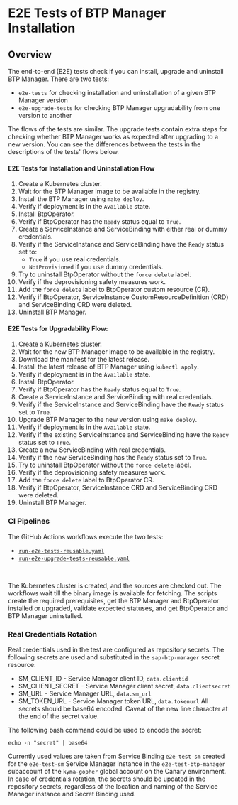 # E2E Tests of BTP Manager Installation

## Overview

The end-to-end (E2E) tests check if you can install, upgrade and uninstall BTP Manager.
There are two tests:
- `e2e-tests` for checking installation and uninstallation of a given BTP Manager version
- `e2e-upgrade-tests` for checking BTP Manager upgradability from one version to another

The flows of the tests are similar. The upgrade tests contain extra steps for checking whether BTP Manager works as expected after upgrading to a new version. You can see the differences between the tests in the descriptions of the tests' flows below.

#### E2E Tests for Installation and Uninstallation Flow
1. Create a Kubernetes cluster.
2. Wait for the BTP Manager image to be available in the registry.
3. Install the BTP Manager using `make deploy`.
4. Verify if deployment is in the `Available` state.
5. Install BtpOperator. 
6. Verify if BtpOperator has the `Ready` status equal to `True`. 
7. Create a ServiceInstance and ServiceBinding with either real or dummy credentials. 
8. Verify if the ServiceInstance and ServiceBinding have the `Ready` status set to:
     - `True` if you use real credentials.
     - `NotProvisioned` if you use dummy credentials.
9. Try to uninstall BtpOperator without the `force delete` label. 
10. Verify if the deprovisioning safety measures work. 
11. Add the `force delete` label to BtpOperator custom resource (CR). 
12. Verify if BtpOperator, ServiceInstance CustomResourceDefinition (CRD) and ServiceBinding CRD were deleted. 
13. Uninstall BTP Manager. 

#### E2E Tests for Upgradability Flow:
1. Create a Kubernetes cluster. 
2. Wait for the new BTP Manager image to be available in the registry.
3. Download the manifest for the latest release.
4. Install the latest release of BTP Manager using `kubectl apply`.
5. Verify if deployment is in the `Available` state.
6. Install BtpOperator.
7. Verify if BtpOperator has the `Ready` status equal to `True`.
8. Create a ServiceInstance and ServiceBinding with real credentials.
9. Verify if the ServiceInstance and ServiceBinding have the `Ready` status set to `True`.
10. Upgrade BTP Manager to the new version using `make deploy`.
11. Verify if deployment is in the `Available` state.
12. Verify if the existing ServiceInstance and ServiceBinding have the `Ready` status set to `True`.
13. Create a new ServiceBinding with real credentials.
14. Verify if the new ServiceBinding has the `Ready` status set to `True`.
15. Try to uninstall BtpOperator without the `force delete` label.
16. Verify if the deprovisioning safety measures work.
17. Add the `force delete` label to BtpOperator CR.
18. Verify if BtpOperator, ServiceInstance CRD and ServiceBinding CRD were deleted.
19. Uninstall BTP Manager.

### CI Pipelines
 
The GitHub Actions workflows execute the two tests:
- [`run-e2e-tests-reusable.yaml`](../../scripts/testing/run_e2e_module_tests.sh) 
-  [`run-e2e-upgrade-tests-reusable.yaml`](../../scripts/testing/run_e2e_module_upgrade_tests.sh) 
<br>

The Kubernetes cluster is created, and the sources are checked out.
The workflows wait till the binary image is available for fetching.
The scripts create the required prerequisites, get the BTP Manager and BtpOperator installed or upgraded, validate expected statuses, and get BtpOperator and BTP Manager uninstalled.

### Real Credentials Rotation

Real credentials used in the test are configured as repository secrets.
The following secrets are used and substituted in the `sap-btp-manager` secret resource:
- SM_CLIENT_ID - Service Manager client ID, `data.clientid`
- SM_CLIENT_SECRET - Service Manager client secret, `data.clientsecret`
- SM_URL - Service Manager URL, `data.sm_url`
- SM_TOKEN_URL - Service Manager token URL, `data.tokenurl`
All secrets should be base64 encoded. Caveat of the new line character at the end of the secret value.

The following bash command could be used to encode the secret:

```echo -n "secret" | base64``` 

Currently used values are taken from Service Binding `e2e-test-sm` created for the `e2e-test-sm` Service Manager instance in the `e2e-test-btp-manager` subaccount of the `kyma-gopher` global account on the Canary environment.
In case of credentials rotation, the secrets should be updated in the repository secrets, regardless of the location and naming of the Service Manager instance and Secret Binding used.

